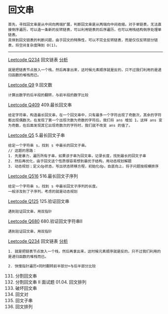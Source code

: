 # 回文串
```
首先，寻找回文串是从中间向两端扩展，判断回文串是从两端向中间收缩。对于单链表，无法直接倒序遍历，可以造一条新的反转链表，可以利用链表的后序遍历，也可以用栈结构倒序处理单链表。
具体到回文链表的判断问题，由于回文的特殊性，可以不完全反转链表，而是仅仅反转部分链表，将空间复杂度降到 O(1)。
```
---
[Leetcode Q234](java_src/234.回文链表.java) 回文链表 [分析](https://labuladong.gitbook.io/algo/gao-pin-mian-shi-xi-lie/pan-duan-hui-wen-lian-biao)
```
就是把链表节点放入一个栈，然后再拿出来，这时候元素顺序就是反的，只不过我们利用的是递归函数的堆栈而已。
```

[Leetcode Q9](java_src/9.回文数.java) 9.回文数 
```
计算出数字的后半段的翻转，与前半段的数字比较
```

[Leetcode Q409](java_src/409.最长回文串.java) 409.最长回文串
```
给定字符串，构造最长回文串，在一个回文串中，只有最多一个字符出现了奇数次，其余的字符都出现偶数次。在发现了第一个出现次数为奇数的字符后，我们将 ans 增加 1，这样 ans 变为奇数，在后面发现其它出现奇数次的字符时，我们就不改变 ans 的值了。
```

[Leetcode Q5](java_src/5.最长回文子串.java) 5.最长回文子串
```
给定一个字符串 s，找到 s 中最长的回文子串。
// 这题的思路：
1. 先是暴力，遍历所有子串，如果该子串为回文串，记录长度，找到最长的回文子串
2. 然后再优化，由于回文这个性质很容易想到最优子结构，用动态规划解题
3. 动态规划；定义dp状态，写出状态转移方程，初始化dp，自底向上，将子问题按规模排序
```

[Leetcode Q516](java_src/516.最长回文子序列.java) 516.最长回文子序列
```
给定一个字符串 s，找到 s 中最长回文子序列的长度。
一般涉及到了子序列，考虑的就是动态规划
```

[Leetcode Q125](java_src/125.验证回文串.java) 125.验证回文串
```
遇到验证回文串，用双指针
```

[Leetcode Q680](java_src/680.验证回文字符串Ⅱ.java) 680.验证回文字符串Ⅱ
```
遇到验证回文串，用双指针
```

[Leetcode Q234](java_src/234.回文链表.java) 回文链表 [分析](https://labuladong.gitbook.io/algo/gao-pin-mian-shi-xi-lie/pan-duan-hui-wen-lian-biao)
```
1. 就是把链表节点放入一个栈，然后再拿出来，这时候元素顺序就是反的，只不过我们利用的是递归函数的堆栈而已。

2. 快慢指针遍历+同时翻转前半部分+与后半部分比较
```

131. 分割回文串
132. 分割回文串 II
面试题 01.04. 回文排列
1328. 破坏回文串
336. 回文对
647. 回文子串
266. 回文排列
